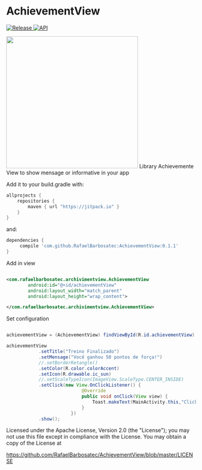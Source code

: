# AchievementView
[ ![Release](https://img.shields.io/github/release/RafaelBarbosatec/AchievementView.svg?label=jitpack) ](https://jitpack.io/#RafaelBarbosatec/AchievementView)
[![API](https://img.shields.io/badge/API-14%2B-brightgreen.svg?style=flat)](https://android-arsenal.com/api?level=14)

<img src="https://github.com/RafaelBarbosatec/AchievementView/blob/master/imagem/exemplo.png" width="350"/>
Library Achievemente View to show mensage or informative in your app

Add it to your build.gradle with:
```gradle
allprojects {
    repositories {
        maven { url "https://jitpack.io" }
    }
}
```
and:

```gradle
dependencies {
     compile 'com.github.RafaelBarbosatec:AchievementView:0.1.1'
}

```

Add in view

```xml

<com.rafaelbarbosatec.archivimentview.AchievementView
        android:id="@+id/achievementView"
        android:layout_width="match_parent"
        android:layout_height="wrap_content">

</com.rafaelbarbosatec.archivimentview.AchievementView>

```

Set configuration

```java

achievementView = (AchievementView) findViewById(R.id.achievementView);

achievementView
            .setTitle("Treino Finalizado")
            .setMensage("Você ganhou 50 pontos de força!")
            //.setBorderRetangle()
            .setColor(R.color.colorAccent)
            .setIcon(R.drawable.ic_sun)
            //.setScaleTypeIcon(ImageView.ScaleType.CENTER_INSIDE)
            .setClick(new View.OnClickListener() {
                            @Override
                            public void onClick(View view) {
                                Toast.makeText(MainActivity.this,"Click AchievementView",Toast.LENGTH_SHORT).show();
                            }
                        })
            .show();

```


Licensed under the Apache License, Version 2.0 (the "License");
you may not use this file except in compliance with the License.
You may obtain a copy of the License at

<https://github.com/RafaelBarbosatec/AchievementView/blob/master/LICENSE>
